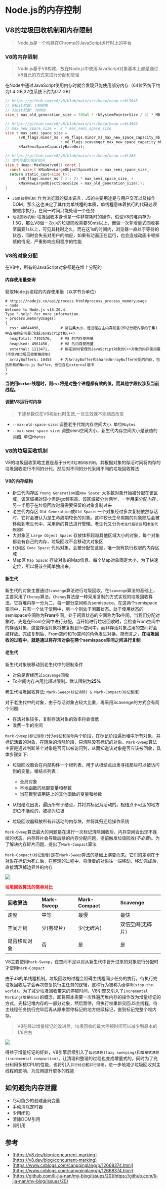 # Node.js的内存控制

## V8的垃圾回收机制和内存限制
> Node.js是一个构建在Chrome的JavaScript运行时上的平台

### V8的内存限制
> Node.js基于V8构建，故在Node.js中使用JavaScript对象基本上都是通过V8自己的方式来进行分配和管理

在Node中通过JavaScript使用内存时就会发现只能使用部分内存（64位系统下约为1.4 GB,32位系统下约为0.7 GB）

```c
// https://github.com/v8/v8/blob/main/src/heap/heap.cc#L5045
// 64bit机器: 1400MB
// 32bit机器: 700MB
size_t max_old_generation_size = 700ul * (kSystemPointerSize / 4) * MB;

// https://github.com/v8/v8/blob/main/src/heap/heap.cc#L4968
// max_new_space_size =  2 * max_semi_space_size
size_t max_semi_space_size =
      (v8_flags.minor_ms ? v8_flags.minor_ms_max_new_space_capacity_mb
                         : v8_flags.scavenger_max_new_space_capacity_mb) *
      kMaxSemiSpaceCapacityBaseUnit;

// https://github.com/v8/v8/blob/main/src/heap/heap.cc#L263
// 堆内存最大保留空间
size_t Heap::MaxReserved() const {
  const size_t kMaxNewLargeObjectSpaceSize = max_semi_space_size_;
  return static_cast<size_t>(
      (v8_flags.minor_ms ? 1 : 2) * max_semi_space_size_ +
      kMaxNewLargeObjectSpaceSize + max_old_generation_size());
}
```

- `JS单线程机制`: 作为浏览器的脚本语言，JS的主要用途是与用户交互以及操作DOM，那么这也决定了其作为单线程的本质，单线程意味着执行的代码必须按顺序执行，在同一时间只能处理一个任务
- `垃圾回收机制`: 垃圾回收本身也是一件非常耗时的操作，假设V8的堆内存为1.5G，那么V8做一次小的垃圾回收需要50ms以上，而做一次非增量式回收甚至需要1s以上，可见其耗时之久，而在这1s的时间内，浏览器一直处于等待的状态，同时会失去对用户的响应，如果有动画正在运行，也会造成动画卡顿掉帧的情况，严重影响应用程序的性能

### V8的对象分配

在V8中，所有的JavaScript对象都是在堆上分配的

#### 内存使用量查询

获取Node.js进程的内存使用量（以字节为单位）

```shell
# https://nodejs.cn/api/process.html#process_process_memoryusage
~ node
Welcome to Node.js v18.20.4.
Type ".help" for more information.
> process.memoryUsage()
{
  rss: 48644096,         # 常驻集大小，是进程在主内存设备(即总分配内存的子集)中占用的空间量(包括JavaScript和C++)
  heapTotal: 7192576,    # V8 的内存使用量
  heapUsed: 4961456,     # V8 的内存使用量
  external: 1113471,     # 绑定到V8管理的JavaScript对象的C++对象的内存使用量(不受V8垃圾回收策略控制)
  arrayBuffers: 10455    # 为ArrayBuffer和SharedArrayBuffer分配的内存，包括所有的Node.js Buffer。也包含在external值中
}
>
```

**当使用`Worker`线程时，则`rss`将是对整个进程都有效的值，而其他字段仅涉及当前线程。**

#### 调整V8运行时内存

> 下述参数仅在V8初始化时生效,一旦生效就不能动态改变

- `--max-old-space-size`: 调整老生代堆内存空间大小. 单位`Mbytes`
- `--max-semi-space-size`: 调整semi空间大小，新生代内存空间大小是该值的两倍. 单位`Mbytes`

### V8的垃圾回收机制

V8的垃圾回收策略主要是基于`分代式垃圾回收机制`，其根据对象的存活时间将内存的垃圾回收进行不同的分代，然后对不同的分代采用不同的垃圾回收算法

#### V8的内存结构

- 新生代内存区 `Young Generation`或`New Space`: 大多数对象开始被分配在该区域，该区域相对较小但是gc频率高。该区域被分为两半，一半用来分配内存，另一半用于在垃圾回收时将需要保留的对象复制过来
- 老生代内存区 `Old Generation`或`Old Space`: 一个对象经过多次复制依然存活时，它将会被认为是生命周期较长的对象。这种较长生命周期的对象随后会被移动到老生代中，采用新的算法进行管理。老生代又分为`老生代指针区`和`老生代数据区`
- 大对象区 `Large Object Space`: 存放体积超越其他区域大小的对象，每个对象都会有自己的内存，垃圾回收不会移动大对象区
- 代码区 `Code Space`: 代码对象，会被分配在这里，唯一拥有执行权限的内存区域
- Map区 `Map Space`: 存放对象的Map信息。每个Map对象固定大小，为了快速定位，所以将该空间单独出来。

#### 新生代
新生代的对象主要通过`Scavenge`算法进行垃圾回收。在`Scavenge`算法的基础上，主要采用了`Cheney`算法。`Cheney`算法是一种采用复制的方式实现的垃圾回收算法。它将堆内存一分为二，每一部分空间称为semispace。在这两个semispace空间中，只有一个处于使用中，另一个则处于闲置状态。处于使用状态的semispace空间称为**From**空间，处于闲置状态的空间称为**To**空间。当我们分配对象时，先是在From空间中进行分配。当开始进行垃圾回收时，会检查From空间中的存活对象，这些存活对象将被复制到To空间中，而非存活对象占用的空间将会被释放。完成复制后，From空间和To空间的角色发生对换。简而言之，**在垃圾回收的过程中，就是通过将存活对象在两个semispace空间之间进行复制**

#### 老生代

新生代对象被移动到老生代中的限制条件

- 对象是否经历过`Scavenge`回收
- To空间内存占用比超过限制。默认限制为**25%**

老生代垃圾回收算法: `Mark-Sweep(标记清除) & Mark-Compact(标记整理)`

对于老生代中的对象，由于存活对象占较大比重，再采用Scavenge的方式会有两个问题:

- 存活对象较多，复制存活对象的效率将会很低
- 浪费一半的空间

`Mark-Sweep(标记清除)`分为`标记`和`清除`两个阶段，在标记阶段遍历堆中所有对象，并标记活着的对象，在随后的清除阶段，只清除没有标记的对象。`Mark-Sweep`算法主要是通过判断某个对象是否可以被访问到，从而知道该对象是否应该被回收，具体步骤如下:

- 垃圾回收器会在内部构件一个根列表，用于从根结点出发寻找那些可以被访问到的变量。根结点列表：

  - 全局对象
  - 本地函数的局部变量和参数
  - 当前嵌套调用链上的其他函数的变量和参数

- 从根结点出发，遍历所有子结点，并将其标记为活动的。根结点不可达的地方即位不活动的，被视为垃圾
- 垃圾回收器释放所有非活动的内存块，并将其归还给操作系统

`Mark-Sweep`算法最大的问题是在进行一次标记清除回收后，内存空间会出现不连续的状态。内存碎片会导致后续的内存分配问题，提前触发垃圾回收(*不必要*)。为了解决内存碎片问题，提出了`Mark-Compact`算法

`Mark-Compact(标记整理)`是在`Mark-Sweep`算法的基础上演变而来。它们的差别在于对象在标记为死亡后，在整理的过程中，将活着的对象往一端移动，移动完成后，直接清理掉边界外的内存

![](/images/Mark-Compact垃圾回收示意图.jpg)

**<span style="color:red">垃圾回收算法的简单对比</span>**

| 回收算法 | Mark-Sweep | Mark-Compact | Scavenge |
| :--- | :--- | :--- | :--- |
| 速度 | 中等 | 最慢 | 最快 |
| 空间开销 | 少(有碎片) | 少(无碎片) | 双倍空间(无碎片) |
| 是否移动对象 | 否 | 是 | 是 |

V8主要使用`Mark-Sweep`，在空间不足以对从新生代中晋升过来的对象进行分配时才使用`Mark-Compact`

由于JS的单线程机制，垃圾回收的过程会阻碍主线程同步任务的执行，待执行完垃圾回收后才会再次恢复执行主任务的逻辑，这种行为被称为`全停顿(stop-the-world)`。为了减少垃圾回收带来的停顿时间，V8引擎又引入了`Incremental Marking(增量标记)`的概念，即将原本需要一次性遍历堆内存的操作改为增量标记的方式，先标记堆内存的一部分对象，然后暂停，将执行权重新交回JS主线程，待主线程任务执行完毕后再从原来暂停标记的地方继续标记，直到标记完整个堆内存。

> V8在经过增量标记的改进后，垃圾回收的最大停顿时间可以减少到原本的1/6左右

![](/images/Node.js增量标记示意图.jpg)

得益于增量标记的好处，V8引擎后续引入了`延迟清理(lazy sweeping)`和`增量式清理(incremental compaction)`，让清理和整理的过程也变成增量式的。同时为了充分利用多核CPU的性能，也将引入`并行标记`和`并行清理`，进一步地减少垃圾回收对主线程的影响，为应用提升更多的性能

## 如何避免内存泄露

- 尽可能少的创建全局变量
- 手动清除定时器
- 少用闭包
- 清除DOM引用
- 弱引用

## 参考

- [https://v8.dev/blog/concurrent-marking](https://v8.dev/blog/concurrent-marking)
- [https://www.cnblogs.com/cangqinglang/p/12668374.html](https://www.cnblogs.com/cangqinglang/p/12668374.html)
- [https://github.com/li-jia-nan/my-blog/issues/20](https://github.com/li-jia-nan/my-blog/issues/20)